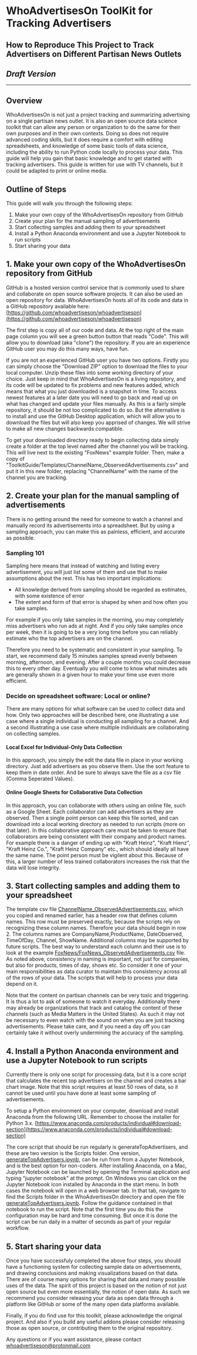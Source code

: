 # WhoAdvertisesOn ToolKit for Tracking Advertisers
## How to Reproduce This Project to Track Advertisers on Different Partisan News Outlets
## *Draft Version*
***

## Overview
WhoAdvertisesOn is not just a project tracking and summarizing advertising on a single partisan news outlet. It is also an open source data science toolkit that can allow any person or organization to do the same for their own purposes and in their own contexts. Doing so does not require advanced coding skills, but it does require a comfort with editing spreadsheets, and knowledge of some basic tools of data science, including the ability to run Python code locally to process your data. This guide will help you gain that basic knowledge and to get started with tracking advertisers. This guide is written for use with TV channels, but it could be adapted to print or online media.

## Outline of Steps
This guide will walk you through the following steps:
1. Make your own copy of the WhoAdvertisesOn repository from GitHub
1. Create your plan for the manual sampling of advertisements
1. Start collecting samples and adding them to your spreadsheet
1. Install a Python Anaconda environment and use a Jupyter Notebook to run scripts
1. Start sharing your data

## 1. Make your own copy of the WhoAdvertisesOn repository from GitHub
GitHub is a hosted version control service that is commonly used to share and collaborate on open source software projects. It can also be used an open repository for data. WhoAdvertisesOn hosts all of its code and data in a GitHub repository available here: [https://github.com/whoadvertiseson/whoadvertiseson](https://github.com/whoadvertiseson/whoadvertiseson)

The first step is copy all of our code and data. At the top right of the main page column you will see a green button button that reads "Code". This will allow you to download (aka "clone") the repository. If you are an experience GitHub user you may do this many ways, have fun.

If you are not an experienced GitHub user you have two options. Firstly you can simply choose the "Download ZIP" option to download the files to your local computer. Unzip these files into some working directory of your choice. Just keep in mind that WhoAdvertisesOn is a living repository, and its code will be updated to fix problems and new features added, which means that what you just downloaded is a snapshot in time. To access newest features at a later date you will need to go back and read up on what has changed and update your files manually. As this is a fairly simple repository, it should be not too complicated to do so. But the alternative is to install and use the GitHub Desktop application, which will allow you to download the files but will also keep you apprised of changes. We will strive to make all new changes backwards compatible.

To get your downloaded directory ready to begin collecting data simply create a folder at the top level named after the channel you will be tracking. This will live next to the existing "FoxNews" example folder. Then, make a copy of "ToolkitGuide/Templates/ChannelName_ObservedAdvertisements.csv" and put it in this new folder, replacing "ChannelName" with the name of the channel you are tracking.

## 2. Create your plan for the manual sampling of advertisements

There is no getting around the need for someone to watch a channel and manually record its advertisements into a spreadsheet. But by using a sampling approach, you can make this as painless, efficient, and accurate as possible.

### Sampling 101
Sampling here means that instead of watching and listing every advertisement, you will just list some of them and use that to make assumptions about the rest. This has two important implications:

- All knowledge derived from sampling should be regarded as estimates, with some existence of error
- The extent and form of that error is shaped by when and how often you take samples.

For example if you only take samples in the morning, you may completely miss advertisers who run ads at night. And if you only take samples once per week, then it is going to be a very long time before you can reliably estimate who the top advertisers are on the channel.

Therefore you need to be systematic and consistent in your sampling. To start, we recommend daily 15 minutes samples spread evenly between morning, afternoon, and evening. After a couple months you could decrease this to every other day. Eventually you will come to know what minutes ads are generally shown in a given hour to make your time use even more efficient.

### Decide on spreadsheet software: Local or online?
There are many options for what software can be used to collect data and how. Only two approaches will be described here, one illustrating a use case where a single individual is conducting all sampling for a channel. And a second illustrating a use case where multiple individuals are collaborating on collecting samples. 

#### **Local Excel for Individual-Only Data Collection** 
In this approach, you simply the edit the data file in place in your working directory. Just add advertisers as you observe them. Use the sort feature to keep them in date order. And be sure to always save the file as a csv file (Comma Seperated Values).

#### **Online Google Sheets for Collaborative Data Collection**
In this approach, you can collaborate with others using an online file, such as a Google Sheet. Each collaborator can add advertisers as they are observed. Then a single point person can keep this file sorted, and can download into a local working directory as needed to run scripts (more on that later). In this collaborative approach care must be taken to ensure that collaborators are being consistent with their company and product names. For example there is a danger of ending up with "Kraft Heinz", "Kraft Hienz", "Kraft Heinz Co.", "Kraft Heinz Company" etc., which should ideally all have the same name. The point person must be vigilent about this. Because of this, a larger number of less trained collaborators increases the risk that the data will lose integrity.

## 3. Start collecting samples and adding them to your spreadsheet
The template csv file [ChannelName_ObservedAdvertisements.csv](https://github.com/whoadvertiseson/whoadvertiseson/blob/main/ToolkitGuide/Templates/ChannelName_ObservedAdvertisements.csv), which you copied and renamed earlier, has a header row that defines column names. This row must be preserved exactly, because the scripts rely on recognizing these column names. Therefore your data should begin in row 2. The columns names are CompanyName,ProductName, DateObserved, TimeOfDay, Channel, ShowName. Additional columns may be supported by future scripts. The best way to understand each column and their use is to look at the example [FoxNews/FoxNews_ObservedAdvertisements.csv](https://github.com/whoadvertiseson/whoadvertiseson/blob/main/FoxNews/FoxNewsChannel_ObservedAdvertisements.csv) file. As noted above, consistency in naming is important, not just for companies, but also for products, times of day, shows etc. So consider it one of your main responsibilities as data curator to maintain this consistency across all of the rows of your data. The scripts that will help to process your data depend on it.

Note that the content on partisan channels can be very toxic and triggering. It is thus a lot to ask of someone to watch it everyday. Additionally there may already be organizations that track and catalog the content of these channels (such as Media Matters in the United States). As such it may not be necessary to even watch with the sound on when you are just tracking advertisements. Please take care, and if you need a day off you can certainly take it without overly undermining the accuracy of the sampling.

## 4. Install a Python Anaconda environment and use a Jupyter Notebook to run scripts
Currently there is only one script for processing data, but it is a core script that calculates the recent top advertisers on the channel and creates a bar chart image. Note that this script requires at least 50 rows of data, so it cannot be used until you have done at least some sampling of advertisements.

To setup a Python environment on your computer, download and install Anaconda from the following URL. Remember to choose the installer for Python 3.x. [https://www.anaconda.com/products/individual#download-section](https://www.anaconda.com/products/individual#download-section)

The core script that should be run regularly is generateTopAdvertisers, and these are two version is the Scripts folder. One version, [generateTopAdvertisers.ipynb](https://github.com/whoadvertiseson/whoadvertiseson/blob/main/Scripts/generateTopAdvertisers.ipynb), can be run from from a Jupyter Notebook, and is the best option for non-coders. After installing Anaconda, on a Mac, Jupyter Notebook can be launched by opening the Terminal application and typing "jupyter notebook" at the prompt. On Windows you can click on the Jupyter Notebook icon installed by Anaconda in the start menu. In both cases the notebook will open in a web browser tab. In that tab, navigate to find the Scripts folder in the WhoAdvertisesOn directory and open the file [generateTopAdvertisers.ipynb](https://github.com/whoadvertiseson/whoadvertiseson/blob/main/Scripts/generateTopAdvertisers.ipynb). Follow the guidance contained in that notebook to run the script. Note that the first time you do this the configuration may be hard and time consuming. But once it is done the script can be run daily in a matter of seconds as part of your regular workflow.

## 5. Start sharing your data
Once you have successfuly completed the above four steps, you should have a functioning system for collecting sample data on advertisements, and drawing conclusions and making visualizations based on that data. There are of course many options for sharing that data and many possible uses of the data. The spirit of this project is based on the notion of not just open source but even more essentially, the notion of open data. As such we recommend you consider releasing your data as open data through a platform like GitHub or some of the many open data platforms available. 

Finally, if you do find use for this toolkit, please acknowledge the original project. And also if you build any useful addons please consider releasing those as open source, or contributing them to the original repository.

Any questions or if you want assistance, please contact whoadvertiseson@protonmail.com